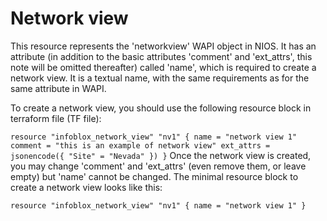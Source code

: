 # Network view

This resource represents the 'networkview' WAPI object in NIOS. It has
an attribute (in addition to the basic attributes 'comment' and
'ext_attrs', this note will be omitted thereafter) called 'name', which
is required to create a network view. It is a textual name, with the
same requirements as for the same attribute in WAPI.

To create a network view, you should use the following resource block in
terraform file (TF file):

`
resource "infoblox_network_view" "nv1" {
  name = "network view 1"
  comment = "this is an example of network view"
  ext_attrs = jsonencode({
    "Site" = "Nevada"
  })
}
`
Once the network view is created, you may change 'comment' and
'ext_attrs' (even remove them, or leave empty) but 'name' cannot be
changed. The minimal resource block to create a network view looks like
this:

`
resource "infoblox_network_view" "nv1" {
  name = "network view 1"
}
`

